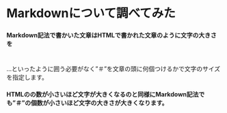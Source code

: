# Markdownについて調べてみた

### 

#### Markdown記法で書かいた文章はHTMLで書かれた文章のように文字の大きさを<h1></h1><h2></h2>…といったように囲う必要がなく”＃”を文章の頭に何個つけるかで文字のサイズを指定します。

#### HTMLの<h>の数が小さいほど文字が大きくなるのと同様にMarkdown記法でも”＃”の個数が小さいほど文字の大きさが大きくなります。